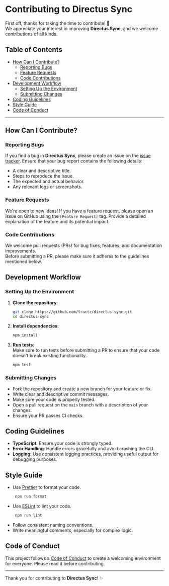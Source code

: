 # Contributing to Directus Sync

First off, thanks for taking the time to contribute! 🚀  
We appreciate your interest in improving **Directus Sync**, and we welcome contributions of all kinds.

## Table of Contents

- [How Can I Contribute?](#how-can-i-contribute)
    - [Reporting Bugs](#reporting-bugs)
    - [Feature Requests](#feature-requests)
    - [Code Contributions](#code-contributions)
- [Development Workflow](#development-workflow)
    - [Setting Up the Environment](#setting-up-the-environment)
    - [Submitting Changes](#submitting-changes)
- [Coding Guidelines](#coding-guidelines)
- [Style Guide](#style-guide)
- [Code of Conduct](#code-of-conduct)

---

## How Can I Contribute?

### Reporting Bugs

If you find a bug in **Directus Sync**, please create an issue on
the [issue tracker](https://github.com/tractr/directus-sync/issues). Ensure that your bug report contains the following
details:

- A clear and descriptive title.
- Steps to reproduce the issue.
- The expected and actual behavior.
- Any relevant logs or screenshots.

### Feature Requests

We're open to new ideas! If you have a feature request, please open an issue on GitHub using the `[Feature Request]`
tag. Provide a detailed explanation of the feature and its potential impact.

### Code Contributions

We welcome pull requests (PRs) for bug fixes, features, and documentation improvements.  
Before submitting a PR, please make sure it adheres to the guidelines mentioned below.

## Development Workflow

### Setting Up the Environment

1. **Clone the repository**:
   ```bash
   git clone https://github.com/tractr/directus-sync.git
   cd directus-sync
   ```

2. **Install dependencies**:
   ```bash
   npm install
   ```

3. **Run tests**:  
   Make sure to run tests before submitting a PR to ensure that your code doesn't break existing functionality.
   ```bash
   npm test
   ```

### Submitting Changes

- Fork the repository and create a new branch for your feature or fix.
- Write clear and descriptive commit messages.
- Make sure your code is properly tested.
- Open a pull request on the `main` branch with a description of your changes.
- Ensure your PR passes CI checks.

## Coding Guidelines

- **TypeScript**: Ensure your code is strongly typed.
- **Error Handling**: Handle errors gracefully and avoid crashing the CLI.
- **Logging**: Use consistent logging practices, providing useful output for debugging purposes.

## Style Guide

- Use [Prettier](https://prettier.io/) to format your code.
  ```bash
   npm run format
   ```
- Use [ESLint](https://eslint.org/) to lint your code.
  ```bash
   npm run lint
  ```
- Follow consistent naming conventions.
- Write meaningful comments, especially for complex logic.

## Code of Conduct

This project follows a [Code of Conduct](https://github.com/tractr/directus-sync/blob/main/CODE_OF_CONDUCT.md) to create
a welcoming environment for everyone. Please read it before contributing.

---

Thank you for contributing to **Directus Sync**! ✨
